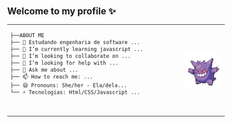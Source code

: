 ## Welcome to my profile ✨

<table>
    <tr>
    <td>
        
    ├──ABOUT ME
    ├── 🔭 Estudando engenharia de software ...
    ├── 🌱 I’m currently learning javascript ...
    ├── 👯 I’m looking to collaborate on ...
    ├── 🤔 I’m looking for help with ...
    ├── 💬 Ask me about ...
    ├── 📫 How to reach me: ...
    ├── 😄 Pronouns: She/her - Ela/dela...
    └── ⚡ Tecnologias: Html/CSS/Javascript ...
        
  </td>
  <td style="width: 20%;">
      <img src="img/gengar.gif" alt="Gengar" style="width: 100%;">
  </td>
  </tr>
</table>
